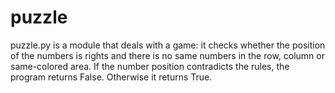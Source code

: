# puzzle
puzzle.py is a module that deals with a game: it checks whether the position of the numbers is rights and there is no same numbers in the row, column or same-colored area. 
If the number position contradicts the rules, the program returns False. Otherwise it returns True.

